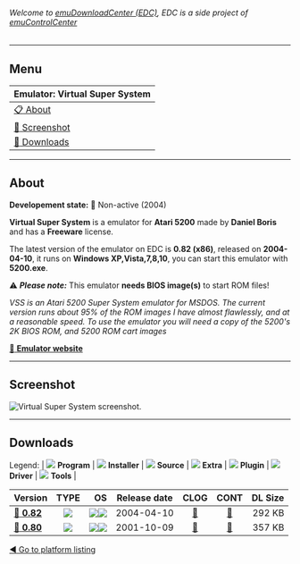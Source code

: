 ###### Welcome to [emuDownloadCenter (EDC)](https://github.com/PhoenixInteractiveNL/emuDownloadCenter/wiki/), EDC is a side project of [emuControlCenter](https://github.com/PhoenixInteractiveNL/emuControlCenter/wiki/)
***
## Menu
| **Emulator: Virtual Super System** |
|:---------|
| [:clipboard: About](#about) |
| [:sunrise: Screenshot](#screenshot) |
| [:floppy_disk: Downloads](#downloads) |
***
## About
**Developement state:** :red_circle: Non-active (2004)

**Virtual Super System** is a emulator for **Atari 5200** made by **Daniel Boris** and has a **Freeware** license.

The latest version of the emulator on EDC is **0.82 (x86)**, released on **2004-04-10**, it runs on **Windows XP,Vista,7,8,10**, you can start this emulator with **5200.exe**.

:warning: _**Please note:**_ This emulator **needs BIOS image(s)** to start ROM files!

_VSS is an Atari 5200 Super System emulator for MSDOS. The current version runs about 95% of the ROM images I have almost flawlessly, and at a reasonable speed. To use the emulator you will need a copy of the 5200's 2K BIOS ROM, and 5200 ROM cart images_

[:link: **Emulator website**](http://www.atarihq.com/danb)
***
## Screenshot
![](https://raw.githubusercontent.com/PhoenixInteractiveNL/emuDownloadCenter/master/hooks/vss/emulator_screen_01.jpg "Virtual Super System screenshot.")
***
## Downloads
Legend:
| ![](https://raw.githubusercontent.com/wiki/PhoenixInteractiveNL/emuDownloadCenter/images_misc/icon_program_24.png) **Program** | 
![](https://raw.githubusercontent.com/wiki/PhoenixInteractiveNL/emuDownloadCenter/images_misc/icon_installer_24.png) **Installer** | 
![](https://raw.githubusercontent.com/wiki/PhoenixInteractiveNL/emuDownloadCenter/images_misc/icon_source_code_24.png) **Source** | 
![](https://raw.githubusercontent.com/wiki/PhoenixInteractiveNL/emuDownloadCenter/images_misc/icon_extra_24.png) **Extra** | 
![](https://raw.githubusercontent.com/wiki/PhoenixInteractiveNL/emuDownloadCenter/images_misc/icon_plugin_24.png) **Plugin** | 
![](https://raw.githubusercontent.com/wiki/PhoenixInteractiveNL/emuDownloadCenter/images_misc/icon_driver_24.png) **Driver** | 
![](https://raw.githubusercontent.com/wiki/PhoenixInteractiveNL/emuDownloadCenter/images_misc/icon_tools_24.png) **Tools** | 
 
| Version | TYPE | OS | Release date | CLOG | CONT | DL Size |
|:--------|:----:|---:|:------------:|:----:|:----:|--------:|
| [:floppy_disk: **0.82**](https://github.com/PhoenixInteractiveNL/edc-repo0007/raw/master/vss/0.82.7z) | ![](https://raw.githubusercontent.com/wiki/PhoenixInteractiveNL/emuDownloadCenter/images_misc/icon_program_24.png) | ![](https://raw.githubusercontent.com/wiki/PhoenixInteractiveNL/emuDownloadCenter/images_misc/logo_windows_24.png)![](https://raw.githubusercontent.com/wiki/PhoenixInteractiveNL/emuDownloadCenter/images_misc/icon_32-bit_24.png) | 2004-04-10 | [:page_facing_up:](https://github.com/PhoenixInteractiveNL/edc-repo0007/blob/master/vss/0.82_changelog.txt) | [:mag_right:](https://github.com/PhoenixInteractiveNL/edc-repo0007/blob/master/vss/0.82_contents.txt) | 292 KB |
| [:floppy_disk: **0.80**](https://github.com/PhoenixInteractiveNL/edc-repo0007/raw/master/vss/0.80.7z) | ![](https://raw.githubusercontent.com/wiki/PhoenixInteractiveNL/emuDownloadCenter/images_misc/icon_program_24.png) | ![](https://raw.githubusercontent.com/wiki/PhoenixInteractiveNL/emuDownloadCenter/images_misc/logo_windows_24.png)![](https://raw.githubusercontent.com/wiki/PhoenixInteractiveNL/emuDownloadCenter/images_misc/icon_32-bit_24.png) | 2001-10-09 | [:page_facing_up:](https://github.com/PhoenixInteractiveNL/edc-repo0007/blob/master/vss/0.80_changelog.txt) | [:mag_right:](https://github.com/PhoenixInteractiveNL/edc-repo0007/blob/master/vss/0.80_contents.txt) | 357 KB |

[:arrow_backward: Go to platform listing](https://github.com/PhoenixInteractiveNL/emuDownloadCenter/wiki/EDC-Platform-List)
